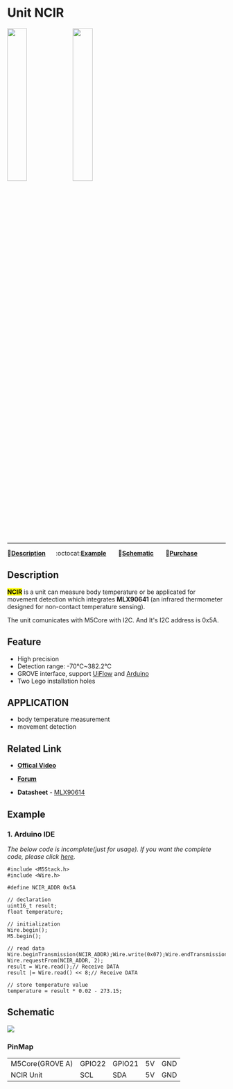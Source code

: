 # Unit NCIR

<img src="assets/img/product_pics/unit/M5GO_Unit_ncir.png" width="30%" height="30%"><img src="assets/img/product_pics/unit/unit_ncir_grove_a.png" width="30%" height="30%">

***

:memo:**[Description](#Description)**&nbsp;&nbsp;&nbsp;&nbsp;&nbsp;&nbsp;:octocat:**[Example](#Example)**&nbsp;&nbsp;&nbsp;&nbsp;&nbsp;&nbsp; :electric_plug:**[Schematic](#Schematic)** &nbsp;&nbsp;&nbsp;&nbsp;&nbsp;&nbsp;🛒**[Purchase](https://www.aliexpress.com/store/product/M5Stack-Official-NCIR-Unit-MLX90614-Contactless-Temperature-Sensor-Module-70C-382-2C-GROVE-I2C-Development-Board/3226069_32947772098.html?spm=a2g1x.12024536.productList_5885013.pic_4)**

## Description

**<mark>NCIR</mark>** is a unit can measure body temperature or be applicated for movement detection which integrates **MLX90641** (an infrared thermometer designed for non-contact temperature sensing).

The unit comunicates with M5Core with I2C. And It's I2C address is 0x5A.

## Feature

-  High precision
-  Detection range: -70℃~382.2℃
-  GROVE interface, support [UiFlow](http://flow.m5stack.com) and [Arduino](http://www.arduino.cc)
-  Two Lego installation holes

## APPLICATION

-  body temperature measurement
-  movement detection

## Related Link

- **[Offical Video](https://www.youtube.com/channel/UCozgFVglWYQXbvTmGyS739w)**

- **[Forum](http://forum.m5stack.com/)**

-  **Datasheet** - [MLX90614](https://pdf1.alldatasheet.com/datasheet-pdf/view/218977/ETC2/MLX90614.html)

## Example

### 1. Arduino IDE

*The below code is incomplete(just for usage). If you want the complete code, please click [here](https://github.com/m5stack/M5Stack/tree/master/examples/Unit/NCIR).*

```arduino
#include <M5Stack.h>
#include <Wire.h>

#define NCIR_ADDR 0x5A

// declaration
uint16_t result;
float temperature;

// initialization
Wire.begin();
M5.begin();

// read data
Wire.beginTransmission(NCIR_ADDR);Wire.write(0x07);Wire.endTransmission(false);
Wire.requestFrom(NCIR_ADDR, 2);
result = Wire.read();// Receive DATA
result |= Wire.read() << 8;// Receive DATA

// store temperature value
temperature = result * 0.02 - 273.15;
```

<!-- ### 2. UIFlow

<img src="assets/img/product_pics/unit/unit_example/example_unit_ncir_01.png" width="30%" height="30%"> <img src="assets/img/product_pics/unit/unit_example/example_unit_ncir_02.png" width="55%" height="55%">

*If you want the complete code, please click [here](https://github.com/m5stack/M5-ProductExampleCodes/tree/master/Unit/NCIR/UIFlow).* -->

## Schematic

<img src="assets/img/product_pics/unit/ncir_sch.JPG">

### PinMap

<table>
 <tr><td>M5Core(GROVE A)</td><td>GPIO22</td><td>GPIO21</td><td>5V</td><td>GND</td></tr>
 <tr><td>NCIR Unit</td><td>SCL</td><td>SDA</td><td>5V</td><td>GND</td></tr>
</table>